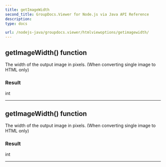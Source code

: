 ```yaml
---
title: getImageWidth
second_title: GroupDocs.Viewer for Node.js via Java API Reference
description: 
type: docs

url: /nodejs-java/groupdocs.viewer/htmlviewoptions/getimagewidth/
---
```


## getImageWidth()  function
The width of the output image in pixels. (When converting single image to HTML only)

### Result
int


---


## getImageWidth()  function
The width of the output image in pixels. (When converting single image to HTML only)

### Result
int


---


